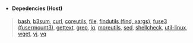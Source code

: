 - #### Depedencies (Host)
> [bash](https://command-not-found.com/bash), [b3sum](https://github.com/BLAKE3-team/BLAKE3), [curl](https://curl.se/download.html), [coreutils](https://en.wikipedia.org/wiki/List_of_GNU_Core_Utilities_commands), [file](https://command-not-found.com/file), [findutils (find, xargs)](https://command-not-found.com/find), [fuse3 (fusermount3)](https://command-not-found.com/mount.fuse3), [gettext](https://command-not-found.com/gettext), [grep](https://command-not-found.com/grep), [jq](https://github.com/jqlang/jq), [moreutils](https://command-not-found.com/sponge), [sed](https://command-not-found.com/sed), [shellcheck](https://github.com/koalaman/shellcheck), [util-linux](https://en.wikipedia.org/wiki/Util-linux), [wget](https://command-not-found.com/wget), [yj](https://github.com/sclevine/yj), [yq](https://github.com/mikefarah/yq)
